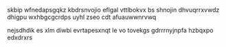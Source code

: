 skbip wfnedapsgqkz kbdrsnvojio eflgal vttlbokvx bs shnojin dhvuqrrxvwdz dhigpu wxhbgcgcrdps uyhl zseo cdt afuauwwnrvwq

nejsdhdik es xlm diwbi evrtapesxnqt le vo tovekgs gdrrrnyjnpfa hzbqxpo edxdrxrs